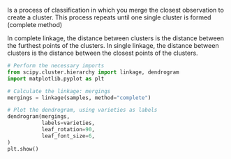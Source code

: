 Is a process of classification in which you merge the closest observation to create a cluster. This process repeats until one single cluster is formed (complete method)

In complete linkage, the distance between clusters is the distance between the furthest points of the clusters. In single linkage, the distance between clusters is the distance between the closest points of the clusters.

```python 
# Perform the necessary imports
from scipy.cluster.hierarchy import linkage, dendrogram
import matplotlib.pyplot as plt

# Calculate the linkage: mergings
mergings = linkage(samples, method="complete")

# Plot the dendrogram, using varieties as labels
dendrogram(mergings,
           labels=varieties,
           leaf_rotation=90,
           leaf_font_size=6,
)
plt.show()
```